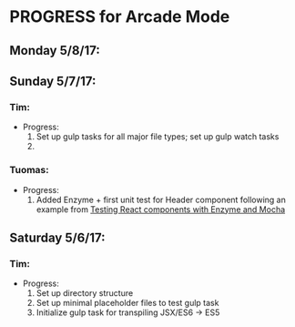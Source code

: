 # PROGRESS for Arcade Mode

## Monday 5/8/17:


## Sunday 5/7/17:
### Tim:
  - Progress:
    1. Set up gulp tasks for all major file types; set up gulp watch tasks
    2.


### Tuomas:
  - Progress:
      1. Added Enzyme + first unit test for Header component following an example from 
        [Testing React components with Enzyme and Mocha](https://semaphoreci.com/community/tutorials/testing-react-components-with-enzyme-and-mocha)

## Saturday 5/6/17:
### Tim:
  - Progress:
    1. Set up directory structure
    2. Set up minimal placeholder files to test gulp task
    3. Initialize gulp task for transpiling JSX/ES6 -> ES5
